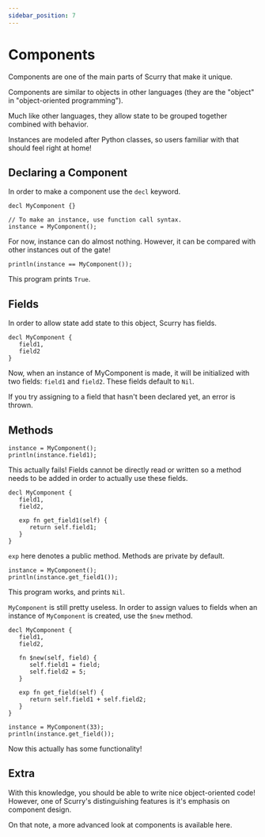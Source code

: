 ```yaml
---
sidebar_position: 7
---
```


# Components
Components are one of the main parts of Scurry that make it unique.

Components are similar to objects in other languages (they are the "object" in
"object-oriented programming").

Much like other languages, they allow state to be grouped together combined with
behavior.

Instances are modeled after Python classes, so users familiar with that should
feel right at home!

## Declaring a Component
In order to make a component use the `decl` keyword.

```
decl MyComponent {}

// To make an instance, use function call syntax.
instance = MyComponent();
```
For now, instance can do almost nothing. However, it can be compared with other
instances out of the gate!

```
println(instance == MyComponent());
```
This program prints `True`.

## Fields
In order to allow state add state to this object, Scurry has fields.
```
decl MyComponent {
   field1,
   field2
}
```
Now, when an instance of MyComponent is made, it will be initialized with two
fields: `field1` and `field2`. These fields default to `Nil`.

If you try assigning to a field that hasn't been declared yet, an error is
thrown.

## Methods
```
instance = MyComponent();
println(instance.field1);
```
This actually fails! Fields cannot be directly read or written so a method needs
to be added in order to actually use these fields.

```
decl MyComponent {
   field1,
   field2,

   exp fn get_field1(self) {
      return self.field1;
   }
}
```
`exp` here denotes a public method. Methods are private by default.

```
instance = MyComponent();
println(instance.get_field1());
```
This program works, and prints `Nil`.

`MyComponent` is still pretty useless. In order to assign values to fields when
an instance of `MyComponent` is created, use the `$new` method.

```
decl MyComponent {
   field1,
   field2,

   fn $new(self, field) {
      self.field1 = field;
      self.field2 = 5;
   }

   exp fn get_field(self) {
      return self.field1 + self.field2;
   }
}

instance = MyComponent(33);
println(instance.get_field());
```
Now this actually has some functionality!

## Extra
With this knowledge, you should be able to write nice object-oriented code!
However, one of Scurry's distinguishing features is it's emphasis on component
design.

<!--- TODO: Link here -->
On that note, a more advanced look at components is available here.
